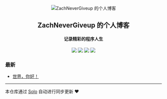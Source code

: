 <p align="center"><img alt="ZachNeverGiveup 的个人博客" src="https://static.b3log.org/images/brand/solo-32.png"></p><h2 align="center">
ZachNeverGiveup 的个人博客
</h2>

<h4 align="center">记录精彩的程序人生</h4>
<p align="center"><a title="ZachNeverGiveup 的个人博客" target="_blank" href="https://github.com/ZachNeverGiveup/solo-blog"><img src="https://img.shields.io/github/last-commit/ZachNeverGiveup/solo-blog.svg?style=flat-square&color=FF9900"></a>
<a title="GitHub repo size in bytes" target="_blank" href="https://github.com/ZachNeverGiveup/solo-blog"><img src="https://img.shields.io/github/repo-size/ZachNeverGiveup/solo-blog.svg?style=flat-square"></a>
<a title="Solo Version" target="_blank" href="https://github.com/b3log/solo/releases"><img src="https://img.shields.io/badge/solo-3.6.4-f1e05a.svg?style=flat-square&color=blueviolet"></a>
<a title="Hits" target="_blank" href="https://github.com/b3log/hits"><img src="https://hits.b3log.org/ZachNeverGiveup/solo-blog.svg"></a></p>

### 最新

* [世界，你好！](http://chinazach.com:1234/hello-solo)



---

本仓库通过 [Solo](https://github.com/b3log/solo) 自动进行同步更新 ❤️ 